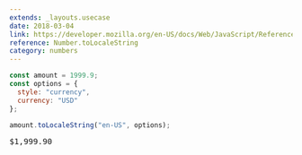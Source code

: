 ```yaml
---
extends: _layouts.usecase
date: 2018-03-04
link: https://developer.mozilla.org/en-US/docs/Web/JavaScript/Reference/Global_Objects/Number/toLocaleString
reference: Number.toLocaleString
category: numbers
---
```


```javascript
const amount = 1999.9;
const options = {
  style: "currency",
  currency: "USD"
};

amount.toLocaleString("en-US", options);
```

<pre class="output">$1,999.90</pre>
